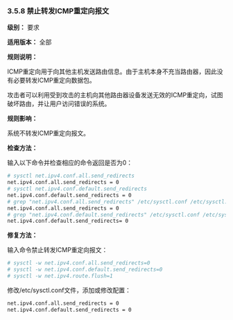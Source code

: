### 3.5.8 禁止转发ICMP重定向报文

**级别：** 要求

**适用版本：** 全部

**规则说明：**

ICMP重定向用于向其他主机发送路由信息。由于主机本身不充当路由器，因此没有必要转发ICMP重定向数据包。

攻击者可以利用受到攻击的主机向其他路由器设备发送无效的ICMP重定向，试图破坏路由，并让用户访问错误的系统。

**规则影响：**

系统不转发ICMP重定向报文。

**检查方法：**

输入以下命令并检查相应的命令返回是否为0：

```bash
# sysctl net.ipv4.conf.all.send_redirects
net.ipv4.conf.all.send_redirects = 0
# sysctl net.ipv4.conf.default.send_redirects
net.ipv4.conf.default.send_redirects = 0
# grep "net.ipv4.conf.all.send_redirects" /etc/sysctl.conf /etc/sysctl.d/*
net.ipv4.conf.all.send_redirects = 0
# grep "net.ipv4.conf.default.send_redirects" /etc/sysctl.conf /etc/sysctl.d/*
net.ipv4.conf.default.send_redirects= 0
```

**修复方法：**

输入命令禁止转发ICMP重定向报文：

```bash
# sysctl -w net.ipv4.conf.all.send_redirects=0
# sysctl -w net.ipv4.conf.default.send_redirects=0
# sysctl -w net.ipv4.route.flush=1
```

修改/etc/sysctl.conf文件，添加或修改配置：

```bash
net.ipv4.conf.all.send_redirects = 0
net.ipv4.conf.default.send_redirects = 0
```
